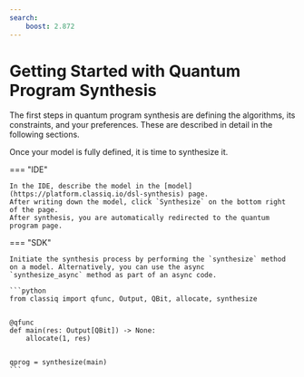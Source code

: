 ```yaml
---
search:
    boost: 2.872
---
```


# Getting Started with Quantum Program Synthesis

The first steps in quantum program synthesis are defining the algorithms, its constraints,
and your preferences. These are described in detail in the following sections.

Once your model is fully defined, it is time to synthesize it.

=== "IDE"

    In the IDE, describe the model in the [model](https://platform.classiq.io/dsl-synthesis) page.
    After writing down the model, click `Synthesize` on the bottom right of the page.
    After synthesis, you are automatically redirected to the quantum program page.

=== "SDK"

    Initiate the synthesis process by performing the `synthesize` method on a model. Alternatively, you can use the async
    `synthesize_async` method as part of an async code.

    ```python
    from classiq import qfunc, Output, QBit, allocate, synthesize


    @qfunc
    def main(res: Output[QBit]) -> None:
        allocate(1, res)


    qprog = synthesize(main)
    ```
